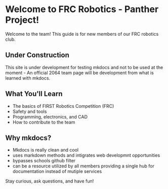 # Welcome to FRC Robotics - Panther Project!

Welcome to the team! This guide is for new members of our FRC robotics club.

## Under Construction

This site is under development for testing mkdocs and not to be used at the moment - An official 2064 team page will be development from what is learned with mkdocs. 

## What You'll Learn

- The basics of FIRST Robotics Competition (FRC)
- Safety and tools
- Programming, electronics, and CAD
- How to contribute to the team

## Why mkdocs?

- Mkdocs is really clean and cool
- uses markdown methods and intigrates web developmnt opportunities 
- bypasses schools github filter 
- can be a resource utilized by all members providing a single hub for documentation instead of mutiple services 

Stay curious, ask questions, and have fun!

